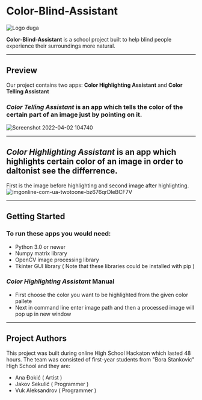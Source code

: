 # Color-Blind-Assistant
![Logo duga](https://user-images.githubusercontent.com/102852068/161374195-9437436f-d14c-4fe7-84ae-49d85b4508c4.jpg)

 **Color-Blind-Assistant** is a school project built to help blind people experience their surroundings more natural.
***
## Preview
Our project contains two apps: **Color Highlighting Assistant** and **Color Telling Assistant** 

### *Color Telling Assistant* is an app which tells the color of the certain part of an image just by pointing on it.
![Screenshot 2022-04-02 104740](https://user-images.githubusercontent.com/102852068/161375351-30e6601f-5040-41f7-bb55-4f9f51c35058.png)

***
## *Color Highlighting Assistant* is an app which highlights certain color of an image in order to daltonist see the differrence.

First is the image before highlighting and second image after highlighting.
![imgonline-com-ua-twotoone-bz676qrDleBCF7V](https://user-images.githubusercontent.com/102852068/161375821-266ccfcf-750a-4f63-98f3-e2ad5ba259fe.jpg)

***
## Getting Started

### To run these apps you would need:
 - Python 3.0 or newer
 - Numpy matrix library
 - OpenCV image processing library
 - Tkinter GUI library
( Note that these libraries could be installed with pip )

### *Color Highlighting Assistant* Manual
- First choose the color you want to be highlighted from the given color pallete
- Next in command line enter image path and then a processed image will pop up in new window 
***

## Project Authors
This project was built during online High School Hackaton which lasted 48 hours.
The team was consisted of first-year students from "Bora Stankovic" High School and they are:
- Ana Đokić ( Artist )
- Jakov Sekulić ( Programmer )
- Vuk Aleksandrov ( Programmer )

